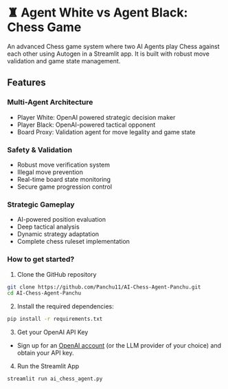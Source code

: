 # ♜ Agent White vs Agent Black: Chess Game

An advanced Chess game system where two AI Agents play Chess against each other using Autogen in a Streamlit app. It is built with robust move validation and game state management.

## Features

### Multi-Agent Architecture
- Player White: OpenAI powered strategic decision maker
- Player Black: OpenAI-powered tactical opponent
- Board Proxy: Validation agent for move legality and game state

### Safety & Validation
- Robust move verification system
- Illegal move prevention
- Real-time board state monitoring
- Secure game progression control

### Strategic Gameplay
- AI-powered position evaluation
- Deep tactical analysis
- Dynamic strategy adaptation
- Complete chess ruleset implementation


### How to get started?

1. Clone the GitHub repository

```bash
git clone https://github.com/Panchu11/AI-Chess-Agent-Panchu.git
cd AI-Chess-Agent-Panchu
```
2. Install the required dependencies:

```bash
pip install -r requirements.txt
```
3. Get your OpenAI API Key

- Sign up for an [OpenAI account](https://platform.openai.com/) (or the LLM provider of your choice) and obtain your API key.

4. Run the Streamlit App
```bash
streamlit run ai_chess_agent.py
```

